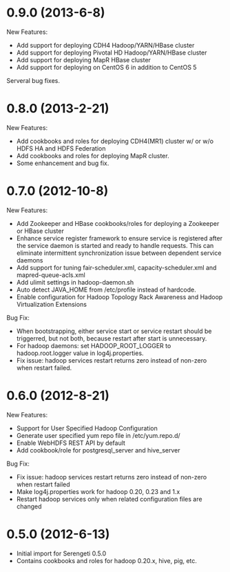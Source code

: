 # 0.9.0 (2013-6-8)

New Features:
* Add support for deploying CDH4 Hadoop/YARN/HBase cluster
* Add support for deploying Pivotal HD Hadoop/YARN/HBase cluster
* Add support for deploying MapR HBase cluster
* Add support for deploying on CentOS 6 in addition to CentOS 5

Serveral bug fixes.

# 0.8.0 (2013-2-21)

New Features:
* Add cookbooks and roles for deploying CDH4(MR1) cluster w/ or w/o HDFS HA and HDFS Federation
* Add cookbooks and roles for deploying MapR cluster.
* Some enhancement and bug fix.

# 0.7.0 (2012-10-8)

New Features:
* Add Zookeeper and HBase cookbooks/roles for deploying a Zookeeper or HBase cluster
* Enhance service register framework to ensure service is registered after the service daemon is started and ready to handle requests. This can eliminate intermittent synchronization issue between dependent service daemons
* Add support for tuning fair-scheduler.xml, capacity-scheduler.xml and mapred-queue-acls.xml
* Add ulimit settings in hadoop-daemon.sh
* Auto detect JAVA_HOME from /etc/profile instead of hardcode.
* Enable configuration for Hadoop Topology Rack Awareness and Hadoop Virtualization Extensions

Bug Fix:
* When bootstrapping, either service start or service restart should be triggerred, but not both, because restart after start is unnecessary.
* For hadoop daemons: set HADOOP_ROOT_LOGGER to hadoop.root.logger value in log4j.properties.
* Fix issue: hadoop services restart returns zero instead of non-zero when restart failed.

# 0.6.0 (2012-8-21)

New Features:
* Support for User Specified Hadoop Configuration
* Generate user specified yum repo file in /etc/yum.repo.d/
* Enable WebHDFS REST API by default
* Add cookbook/role for postgresql_server and hive_server

Bug Fix:

* Fix issue: hadoop services restart returns zero instead of non-zero when restart failed
* Make log4j.properties work for hadoop 0.20, 0.23 and 1.x
* Restart hadoop services only when related configuration files are changed

# 0.5.0 (2012-6-13)

* Initial import for Serengeti 0.5.0
* Contains cookbooks and roles for hadoop 0.20.x, hive, pig, etc.
